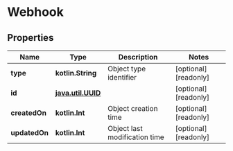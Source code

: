 
# Webhook

## Properties
Name | Type | Description | Notes
------------ | ------------- | ------------- | -------------
**type** | **kotlin.String** | Object type identifier |  [optional] [readonly]
**id** | [**java.util.UUID**](java.util.UUID.md) |  |  [optional] [readonly]
**createdOn** | **kotlin.Int** | Object creation time |  [optional] [readonly]
**updatedOn** | **kotlin.Int** | Object last modification time |  [optional] [readonly]



